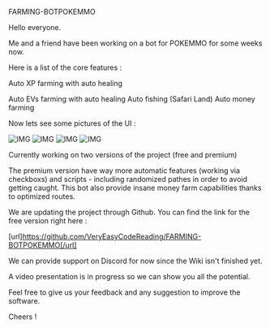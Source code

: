 FARMING-BOTPOKEMMO

Hello everyone.

Me and a friend have been working on a bot for POKEMMO for some weeks now.

Here is a list of the core features :

Auto XP farming with auto healing

  Auto EVs farming with auto healing
  Auto fishing (Safari Land)
  Auto money farming

Now lets see some pictures of the UI :

![IMG](https://i.imgur.com/j6tIRb9.png)
![IMG](https://i.imgur.com/fxyEdym.png)
![IMG](https://i.imgur.com/gzDORgk.png)
![IMG](https://i.imgur.com/JB0PuYH.png)

Currently working on two versions of the project (free and premium)

The premium version have way more automatic features (working via checkboxs) and scripts - including randomized pathes in order to avoid getting caught. This bot also provide insane money farm capabilities thanks to optimized routes.

We are updating the project through Github. You can find the link for the free version right here :

[url]https://github.com/VeryEasyCodeReading/FARMING-BOTPOKEMMO[/url]

We can provide support on Discord for now since the Wiki isn't finished yet.

A video presentation is in progress so we can show you all the potential.

Feel free to give us your feedback and any suggestion to improve the software.

Cheers !
